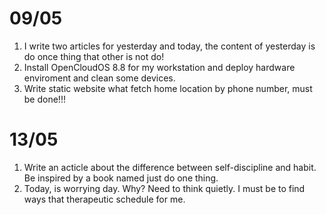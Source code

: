 # 09/05

1. I write two articles for yesterday and today, the content of yesterday is do once thing that other is not do!
2. Install OpenCloudOS 8.8 for my workstation and deploy hardware enviroment and clean some devices.
3. Write static website what fetch home location by phone number, must be done!!!

# 13/05

1. Write an acticle about the difference between self-discipline and habit. Be inspired by a book named just do one thing.
2. Today, is worrying day. Why? Need to think quietly. I must be to find ways that therapeutic schedule for me.